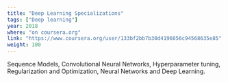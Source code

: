 ```yaml
---
title: "Deep Learning Specializations"
tags: ["Deep learning"]
year: 2018
where: "on coursera.org"
link: "https://www.coursera.org/user/133bf2bb7b30d4196056c94568635e85"
weight: 100
---
```

Sequence Models, Convolutional Neural Networks, Hyperparameter tuning, Regularization and Optimization,
Neural Networks and Deep Learning.